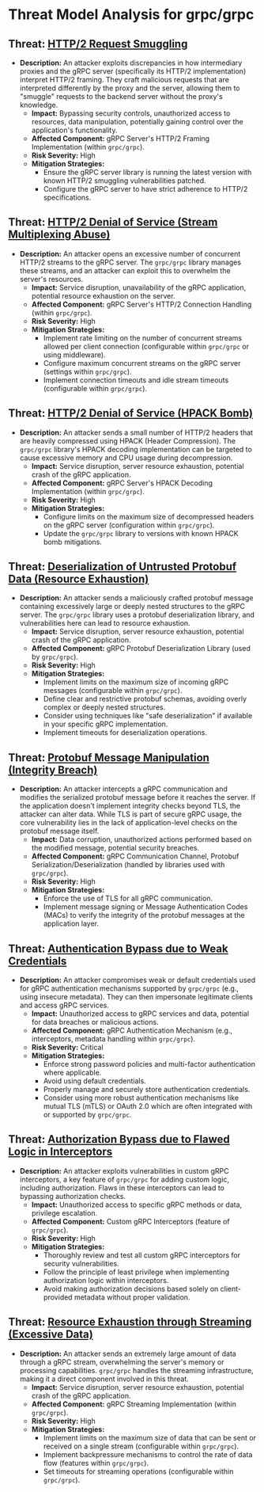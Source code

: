 # Threat Model Analysis for grpc/grpc

## Threat: [HTTP/2 Request Smuggling](./threats/http2_request_smuggling.md)

*   **Description:** An attacker exploits discrepancies in how intermediary proxies and the gRPC server (specifically its HTTP/2 implementation) interpret HTTP/2 framing. They craft malicious requests that are interpreted differently by the proxy and the server, allowing them to "smuggle" requests to the backend server without the proxy's knowledge.
    *   **Impact:**  Bypassing security controls, unauthorized access to resources, data manipulation, potentially gaining control over the application's functionality.
    *   **Affected Component:** gRPC Server's HTTP/2 Framing Implementation (within `grpc/grpc`).
    *   **Risk Severity:** High
    *   **Mitigation Strategies:**
        *   Ensure the gRPC server library is running the latest version with known HTTP/2 smuggling vulnerabilities patched.
        *   Configure the gRPC server to have strict adherence to HTTP/2 specifications.

## Threat: [HTTP/2 Denial of Service (Stream Multiplexing Abuse)](./threats/http2_denial_of_service__stream_multiplexing_abuse_.md)

*   **Description:** An attacker opens an excessive number of concurrent HTTP/2 streams to the gRPC server. The `grpc/grpc` library manages these streams, and an attacker can exploit this to overwhelm the server's resources.
    *   **Impact:**  Service disruption, unavailability of the gRPC application, potential resource exhaustion on the server.
    *   **Affected Component:** gRPC Server's HTTP/2 Connection Handling (within `grpc/grpc`).
    *   **Risk Severity:** High
    *   **Mitigation Strategies:**
        *   Implement rate limiting on the number of concurrent streams allowed per client connection (configurable within `grpc/grpc` or using middleware).
        *   Configure maximum concurrent streams on the gRPC server (settings within `grpc/grpc`).
        *   Implement connection timeouts and idle stream timeouts (configurable within `grpc/grpc`).

## Threat: [HTTP/2 Denial of Service (HPACK Bomb)](./threats/http2_denial_of_service__hpack_bomb_.md)

*   **Description:** An attacker sends a small number of HTTP/2 headers that are heavily compressed using HPACK (Header Compression). The `grpc/grpc` library's HPACK decoding implementation can be targeted to cause excessive memory and CPU usage during decompression.
    *   **Impact:** Service disruption, server resource exhaustion, potential crash of the gRPC application.
    *   **Affected Component:** gRPC Server's HPACK Decoding Implementation (within `grpc/grpc`).
    *   **Risk Severity:** High
    *   **Mitigation Strategies:**
        *   Configure limits on the maximum size of decompressed headers on the gRPC server (configuration within `grpc/grpc`).
        *   Update the `grpc/grpc` library to versions with known HPACK bomb mitigations.

## Threat: [Deserialization of Untrusted Protobuf Data (Resource Exhaustion)](./threats/deserialization_of_untrusted_protobuf_data__resource_exhaustion_.md)

*   **Description:** An attacker sends a maliciously crafted protobuf message containing excessively large or deeply nested structures to the gRPC server. The `grpc/grpc` library uses a protobuf deserialization library, and vulnerabilities here can lead to resource exhaustion.
    *   **Impact:** Service disruption, server resource exhaustion, potential crash of the gRPC application.
    *   **Affected Component:** gRPC Protobuf Deserialization Library (used by `grpc/grpc`).
    *   **Risk Severity:** High
    *   **Mitigation Strategies:**
        *   Implement limits on the maximum size of incoming gRPC messages (configurable within `grpc/grpc`).
        *   Define clear and restrictive protobuf schemas, avoiding overly complex or deeply nested structures.
        *   Consider using techniques like "safe deserialization" if available in your specific gRPC implementation.
        *   Implement timeouts for deserialization operations.

## Threat: [Protobuf Message Manipulation (Integrity Breach)](./threats/protobuf_message_manipulation__integrity_breach_.md)

*   **Description:** An attacker intercepts a gRPC communication and modifies the serialized protobuf message before it reaches the server. If the application doesn't implement integrity checks beyond TLS, the attacker can alter data. While TLS is part of secure gRPC usage, the core vulnerability lies in the lack of application-level checks on the protobuf message itself.
    *   **Impact:** Data corruption, unauthorized actions performed based on the modified message, potential security breaches.
    *   **Affected Component:** gRPC Communication Channel, Protobuf Serialization/Deserialization (handled by libraries used with `grpc/grpc`).
    *   **Risk Severity:** High
    *   **Mitigation Strategies:**
        *   Enforce the use of TLS for all gRPC communication.
        *   Implement message signing or Message Authentication Codes (MACs) to verify the integrity of the protobuf messages at the application layer.

## Threat: [Authentication Bypass due to Weak Credentials](./threats/authentication_bypass_due_to_weak_credentials.md)

*   **Description:** An attacker compromises weak or default credentials used for gRPC authentication mechanisms supported by `grpc/grpc` (e.g., using insecure metadata). They can then impersonate legitimate clients and access gRPC services.
    *   **Impact:** Unauthorized access to gRPC services and data, potential for data breaches or malicious actions.
    *   **Affected Component:** gRPC Authentication Mechanism (e.g., interceptors, metadata handling within `grpc/grpc`).
    *   **Risk Severity:** Critical
    *   **Mitigation Strategies:**
        *   Enforce strong password policies and multi-factor authentication where applicable.
        *   Avoid using default credentials.
        *   Properly manage and securely store authentication credentials.
        *   Consider using more robust authentication mechanisms like mutual TLS (mTLS) or OAuth 2.0 which are often integrated with or supported by `grpc/grpc`.

## Threat: [Authorization Bypass due to Flawed Logic in Interceptors](./threats/authorization_bypass_due_to_flawed_logic_in_interceptors.md)

*   **Description:** An attacker exploits vulnerabilities in custom gRPC interceptors, a key feature of `grpc/grpc` for adding custom logic, including authorization. Flaws in these interceptors can lead to bypassing authorization checks.
    *   **Impact:** Unauthorized access to specific gRPC methods or data, privilege escalation.
    *   **Affected Component:** Custom gRPC Interceptors (feature of `grpc/grpc`).
    *   **Risk Severity:** High
    *   **Mitigation Strategies:**
        *   Thoroughly review and test all custom gRPC interceptors for security vulnerabilities.
        *   Follow the principle of least privilege when implementing authorization logic within interceptors.
        *   Avoid making authorization decisions based solely on client-provided metadata without proper validation.

## Threat: [Resource Exhaustion through Streaming (Excessive Data)](./threats/resource_exhaustion_through_streaming__excessive_data_.md)

*   **Description:** An attacker sends an extremely large amount of data through a gRPC stream, overwhelming the server's memory or processing capabilities. `grpc/grpc` handles the streaming infrastructure, making it a direct component involved in this threat.
    *   **Impact:** Service disruption, server resource exhaustion, potential crash of the gRPC application.
    *   **Affected Component:** gRPC Streaming Implementation (within `grpc/grpc`).
    *   **Risk Severity:** High
    *   **Mitigation Strategies:**
        *   Implement limits on the maximum size of data that can be sent or received on a single stream (configurable within `grpc/grpc`).
        *   Implement backpressure mechanisms to control the rate of data flow (features within `grpc/grpc`).
        *   Set timeouts for streaming operations (configurable within `grpc/grpc`).

